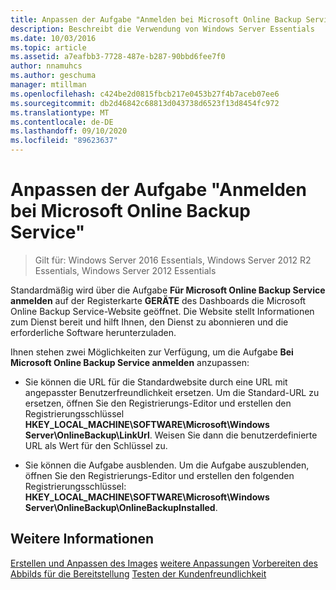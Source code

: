 ```yaml
---
title: Anpassen der Aufgabe "Anmelden bei Microsoft Online Backup Service"
description: Beschreibt die Verwendung von Windows Server Essentials
ms.date: 10/03/2016
ms.topic: article
ms.assetid: a7eafbb3-7728-487e-b287-90bbd6fee7f0
author: nnamuhcs
ms.author: geschuma
manager: mtillman
ms.openlocfilehash: c424be2d0815fbcb217e0453b27f4b7aceb07ee6
ms.sourcegitcommit: db2d46842c68813d043738d6523f13d8454fc972
ms.translationtype: MT
ms.contentlocale: de-DE
ms.lasthandoff: 09/10/2020
ms.locfileid: "89623637"
---
```

# <a name="customize-sign-up-for-microsoft-online-backup-service-task"></a>Anpassen der Aufgabe "Anmelden bei Microsoft Online Backup Service"

>Gilt für: Windows Server 2016 Essentials, Windows Server 2012 R2 Essentials, Windows Server 2012 Essentials

Standardmäßig wird über die Aufgabe **Für Microsoft Online Backup Service anmelden** auf der Registerkarte **GERÄTE** des Dashboards die Microsoft Online Backup Service-Website geöffnet. Die Website stellt Informationen zum Dienst bereit und hilft Ihnen, den Dienst zu abonnieren und die erforderliche Software herunterzuladen.

 Ihnen stehen zwei Möglichkeiten zur Verfügung, um die Aufgabe **Bei Microsoft Online Backup Service anmelden** anzupassen:

-   Sie können die URL für die Standardwebsite durch eine URL mit angepasster Benutzerfreundlichkeit ersetzen. Um die Standard-URL zu ersetzen, öffnen Sie den Registrierungs-Editor und erstellen den Registrierungsschlüssel **HKEY_LOCAL_MACHINE\SOFTWARE\Microsoft\Windows Server\OnlineBackup\LinkUrl**. Weisen Sie dann die benutzerdefinierte URL als Wert für den Schlüssel zu.

-   Sie können die Aufgabe ausblenden. Um die Aufgabe auszublenden, öffnen Sie den Registrierungs-Editor und erstellen den folgenden Registrierungsschlüssel: **HKEY_LOCAL_MACHINE\SOFTWARE\Microsoft\Windows Server\OnlineBackup\OnlineBackupInstalled**.

## <a name="see-also"></a>Weitere Informationen
 [Erstellen und Anpassen des Images](Creating-and-Customizing-the-Image.md) [weitere Anpassungen](Additional-Customizations.md) [Vorbereiten des Abbilds für die Bereitstellung](Preparing-the-Image-for-Deployment.md) [Testen der Kundenfreundlichkeit](Testing-the-Customer-Experience.md)